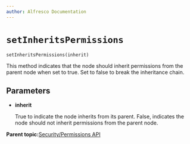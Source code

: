 ```yaml
---
author: Alfresco Documentation
---
```


# `setInheritsPermissions`

`setInheritsPermissions(inherit)`

This method indicates that the node should inherit permissions from the parent node when set to true. Set to false to break the inheritance chain.

## Parameters

-   **inherit**

    True to indicate the node inherits from its parent. False, indicates the node should not inherit permissions from the parent node.


**Parent topic:**[Security/Permissions API](../references/API-JS-Security.md)

